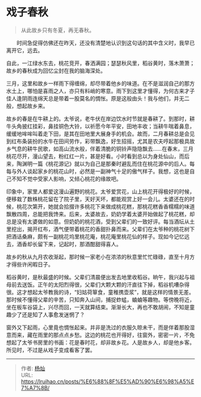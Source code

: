 # 戏子春秋


> 从此故乡只有冬夏，再无春秋。

<!--more-->

&emsp;&emsp;时间急促得仿佛还在昨天，还没有清楚地认识到这句话的其中含义时，我早已离开它，远去。

自此，一江绿水东去，桃花竞开，春洒满园；瑟瑟秋风里，稻谷黄时，落木萧萧；故乡的春秋成为回忆尘封在我的脑海深处。

三月，这里和故乡一样雨下得缠绵，却尽带着他乡的味道。在不是滋润自己的那方水土上，哪怕是喜雨之人，亦只有料峭的寒意。雨下到这里才懂得，为何古来才子佳人逢阴雨连绵天总是带着一股莫名的惆怅。原是这般由头！我与他们，并无二般，想起故乡来。

故乡的春是在牛耕上的。太爷说，老牛伏在岸边饮水时节就是春耕了。到那时，耕牛头角披红挂彩，鼻挂铜色大铃，以祈愿今年平安，田地丰收；当耕牛喘着鼻息，缓缓地哞哞叫着走下田，是其在田地里大展身手的机会。故而，二月春耕总是会见到红布条装扮的水牛在田间劳作，彩带飘逸，好生招摇，尤其是农夫哼起那极具故乡气息的耕牛民歌，如高山流水般，伴着清脆的铜铃声隐隐飘去……在春末，三月桃花尽开，漫山望去，粉红红一片，甚是好看。小时看到总以为身处仙山，而后来，陶渊明一篇《桃花源记》就以为自己是那秦时避乱而住在桃花源中的后人。每每与外人谈起家乡的桃花山时，必然是一副神气十足的傲气样子。我想，这也是自己不知不觉中受家人影响，又倾心桃花的缘故吧。

印象中，家里人都爱这漫山遍野的桃花。太爷爱赏花，山上桃花开得极好的时候，便移栽了数株桃花留在了院子里，天好天坏，都能观赏上好一会儿。太婆还在的时候，桃花次第开，她就会拾掇许多桃花下来做成桃花糕，那桃花糕香香糯糯的味道飘散四周，总能把我馋来。后来，太婆故去，奶奶学着太婆开始做起了桃花糕，却总是没有太婆做的如意。但奶奶的桃花酒，受到父辈们的一致好评。每当酒坛从土里挖出，揭开红布，酒气便带着桃花的香甜扑鼻而来。父辈们在太爷种的桃花树下把酒话桑麻，颇有一副桃花坞里桃花庵，桃花庵里桃花仙的样子。现如今记忆远去，酒香却长留下来，记起时，那酒酣甜得喜人。

故乡的秋从九月农收渐起，那时候一家老小在浓浓的秋意里忙忙碌碌，直至十月方才得些许闲暇日子。

稻谷黄时，是秋最盛的时候。父辈们清晨便出发去地里收稻谷。晌午，我兴起与祖母前去送饭。正午的太阳烈得很，父辈们大颗大颗的汗直往下掉，稻谷机嘈杂得很。这才想起太爷教我的诗，“妇姑荷箪食，童稚携壶浆”，就是这样的情景无差。那时候不懂得父辈的辛苦，只知奔入山间，捕捉蚱蜢，蛐蛐等趣物。等傍晚将近，坐在板车谷袋上，兴尽而回，一天就算结束。渐渐长大，再也不敢胡闹，不知是童趣少了还是知了人事愈发迷惘了？

窗外又下起雨，心里竟也惆怅起来。并非是洗过的衣服久晾未干，而是伴着那股湿意而来，藏在雨里的那点点乡愁。这边的桃花也开得好，往窗外，密密一片，不免想起了太爷书房里的书画：花是春时花，却非故乡花。人是故乡人，却是他乡客。所见时，不过是从戏子变成看客了罢。


---

> 作者: [杨灿](mailto:1845280636@qq.com)  
> URL: https://lruihao.cn/posts/%E6%88%8F%E5%AD%90%E6%98%A5%E7%A7%8B/  

